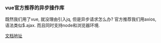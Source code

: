 ### vue官方推荐的异步操作库

既然我们用了vue, 就没理由引入jq,  但是异步请求怎么办? 官方推荐我们用axios, 语法类似$.ajax. 而且同时支持node和浏览器环境.

[文档地址](https://github.com/axios/axios)

